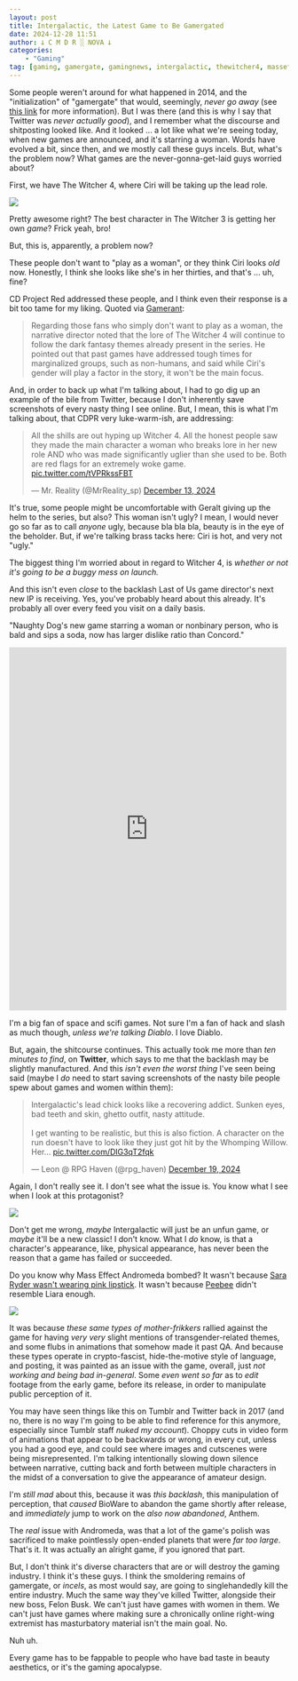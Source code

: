 ```yaml
---
layout: post
title: Intergalactic, the Latest Game to Be Gamergated
date: 2024-12-28 11:51
author: 𐕣 C M D R ░ NOVA 𐕣
categories:
    - "Gaming"
tag: [gaming, gamergate, gamingnews, intergalactic, thewitcher4, masseffectandromeda]
---
```

Some people weren't around for what happened in 2014, and the "initialization" of "gamergate" that would, seemingly, *never go away* (see <a href="https://www.britannica.com/topic/Gamergate-campaign" target="_blank">this link</a> for more information). But I was there (and this is why I say that Twitter was *never actually good*), and I remember what the discourse and shitposting looked like. And it looked ... a lot like what we're seeing today, when new games are announced, and it's starring a woman. Words have evolved a bit, since then, and we mostly call these guys incels. But, what's the problem now? What games are the never-gonna-get-laid guys worried about?

First, we have The Witcher 4, where Ciri will be taking up the lead role.

<img src="/img/posts/gamergate/ciri.jpg">

Pretty awesome right? The best character in The Witcher 3 is getting her own *game*? Frick yeah, bro!

But, this is, apparently, a problem now?

These people don't want to "play as a woman", or they think Ciri looks *old* now. Honestly, I think she looks like she's in her thirties, and that's ... uh, fine?

CD Project Red addressed these people, and I think even their response is a bit too tame for my liking. Quoted via <a href="https://gamerant.com/witcher-4-ciri-protagonist-concerns-complaints/" target="_blank">Gamerant</a>:

<blockquote>
Regarding those fans who simply don't want to play as a woman, the narrative director noted that the lore of The Witcher 4 will continue to follow the dark fantasy themes already present in the series. He pointed out that past games have addressed tough times for marginalized groups, such as non-humans, and said while Ciri's gender will play a factor in the story, it won't be the main focus.
</blockquote>

And, in order to back up what I'm talking about, I had to go dig up an example of the bile from Twitter, because I don't inherently save screenshots of every nasty thing I see online. But, I mean, this is what I'm talking about, that CDPR very luke-warm-ish, are addressing:

<blockquote class="twitter-tweet"><p lang="en" dir="ltr">All the shills are out hyping up Witcher 4. All the honest people saw they made the main character a woman who breaks lore in her new role AND who was made significantly uglier than she used to be. Both are red flags for an extremely woke game. <a href="https://t.co/tVPRkssFBT">pic.twitter.com/tVPRkssFBT</a></p>&mdash; Mr. Reality (@MrReality_sp) <a href="https://twitter.com/MrReality_sp/status/1867432878331580463?ref_src=twsrc%5Etfw">December 13, 2024</a></blockquote> <script async src="https://platform.twitter.com/widgets.js" charset="utf-8"></script> 

It's true, some people might be uncomfortable with Geralt giving up the helm to the series, but also? This woman isn't ugly? I mean, I would never go so far as to call *anyone* ugly, because bla bla bla, beauty is in the eye of the beholder. But, if we're talking brass tacks here: Ciri is hot, and very not "ugly."

The biggest thing I'm worried about in regard to Witcher 4, is *whether or not it's going to be a buggy mess on launch.*

And this isn't even *close* to the backlash Last of Us game director's next new IP is receiving. Yes, you've probably heard about this already. It's probably all over every feed you visit on a daily basis.

"Naughty Dog's new game starring a woman or nonbinary person, who is bald and sips a soda, now has larger dislike ratio than Concord."

<iframe src="https://www.facebook.com/plugins/post.php?href=https%3A%2F%2Fwww.facebook.com%2Fgamingmemes2020%2Fposts%2Fpfbid0reNaWw31UYeaXSHqJkfbAFWNK2uaF94wuBHZggK2BLKGK9ps2C9ZFfyufRcSDXZRl&show_text=true&width=500" width="500" height="654" style="border:none;overflow:hidden;background-color:#fff" scrolling="no" frameborder="0" allowfullscreen="true" allow="autoplay; clipboard-write; encrypted-media; picture-in-picture; web-share"></iframe>

I'm a big fan of space and scifi games. Not sure I'm a fan of hack and slash as much though, *unless we're talking Diablo*. I love Diablo.

But, again, the shitcourse continues. This actually took me more than *ten minutes to find*, on **Twitter**, which says to me that the backlash may be slightly manufactured. And this *isn't even the worst thing* I've seen being said (maybe I *do* need to start saving screenshots of the nasty bile people spew about games and women within them):

<blockquote class="twitter-tweet"><p lang="en" dir="ltr">Intergalactic&#39;s lead chick looks like a recovering addict. Sunken eyes, bad teeth and skin, ghetto outfit, nasty attitude.<br><br>I get wanting to be realistic, but this is also fiction. A character on the run doesn&#39;t have to look like they just got hit by the Whomping Willow. Her… <a href="https://t.co/DlG3qT2fqk">pic.twitter.com/DlG3qT2fqk</a></p>&mdash; Leon @ RPG Haven (@rpg_haven) <a href="https://twitter.com/rpg_haven/status/1869822068470223121?ref_src=twsrc%5Etfw">December 19, 2024</a></blockquote> <script async src="https://platform.twitter.com/widgets.js" charset="utf-8"></script> 

Again, I don't really see it. I don't see what the issue is. You know what I see when I look at this protagonist?

<img src="/img/posts/gamergate/ripley.jpeg">

Don't get me wrong, *maybe* Intergalactic will just be an unfun game, or *maybe* it'll be a new classic! I don't know. What I *do* know, is that a character's appearance, like, physical appearance, has never been the reason that a game has failed or succeeded.

Do you know why Mass Effect Andromeda bombed? It wasn't because <a href="https://bsn.boards.net/thread/10115/facial-changes-default-annoying-incoming" target="_blank">Sara Ryder wasn't wearing pink lipstick</a>. It wasn't because <a href="https://www.reddit.com/r/masseffect/comments/61fv3x/no_spoiler_why_do_people_think_peebee_is_ugly/" target="_blank">Peebee</a> didn't resemble Liara enough.

<img src="/img/posts/gamergate/peebee.jpg">

It was because *these same types of mother-frikkers* rallied against the game for having *very very* slight mentions of transgender-related themes, and some flubs in animations that somehow made it past QA. And because these types operate in crypto-fascist, hide-the-motive style of language, and posting, it was painted as an issue with the game, overall, just *not working and being bad in-general*. Some *even went so far* as to *edit* footage from the early game, before its release, in order to manipulate public perception of it.

You may have seen things like this on Tumblr and Twitter back in 2017 (and no, there is no way I'm going to be able to find reference for this anymore, especially since Tumblr staff *nuked my account*). Choppy cuts in video form of animations that appear to be backwards or wrong, in every cut, unless you had a good eye, and could see where images and cutscenes were being misrepresented. I'm talking intentionally slowing down silence between narrative, cutting back and forth between multiple characters in the midst of a conversation to give the appearance of amateur design.

I'm *still mad* about this, because it was *this backlash*, this manipulation of perception, that *caused* BioWare to abandon the game shortly after release, and *immediately* jump to work on the *also now abandoned*, Anthem.

The *real* issue with Andromeda, was that a lot of the game's polish was sacrificed to make pointlessly open-ended planets that were *far too large*. That's it. It was actually an alright game, if you ignored that part.

But, I don't think it's diverse characters that are or will destroy the gaming industry. I think it's these guys. I think the smoldering remains of gamergate, or *incels*, as most would say, are going to singlehandedly kill the entire industry. Much the same way they've killed Twitter, alongside their new boss, Felon Busk. We can't just have games with women in them. We can't just have games where making sure a chronically online right-wing extremist has masturbatory material isn't the main goal. No.

Nuh uh.

Every game has to be fappable to people who have bad taste in beauty aesthetics, or it's the gaming apocalypse.




